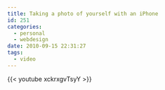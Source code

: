 ```yaml
---
title: Taking a photo of yourself with an iPhone
id: 251
categories:
  - personal
  - webdesign
date: 2010-09-15 22:31:27
tags:
  - video
---
```


{{< youtube xckrxgvTsyY >}}
